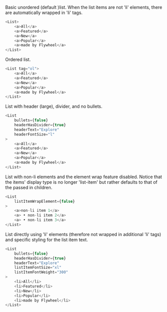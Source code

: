 Basic unordered (default )list. When the list items are not 'li' elements, there are automatically wrapped in 'li' tags.
```js
<List>
	<a>All</a>
	<a>Featured</a>
	<a>New</a>
	<a>Popular</a>
	<a>made by Flywheel</a>
</List>
```

Ordered list.
```js
<List tag="ol">
	<a>All</a>
	<a>Featured</a>
	<a>New</a>
	<a>Popular</a>
	<a>made by Flywheel</a>
</List>
```

List with header (large), divider, and no bullets.
```js
<List
	bullets={false}
	headerHasDivider={true}
	headerText="Explore"
	headerFontSize="l"
>
	<a>All</a>
	<a>Featured</a>
	<a>New</a>
	<a>Popular</a>
	<a>made by Flywheel</a>
</List>
```

List with non-li elements and the element wrap feature disabled. 
Notice that the items' display type is no longer 'list-item' but rather defaults to that of the passed in children.
```js
<List
	listItemWrapElement={false}
>
	<a>non-li item 1</a>
	<a> • non-li item 2</a>
	<a> • non-li item 3</a>
</List>
```

List directly using 'li' elements (therefore not wrapped in additional 'li' tags) and specific styling for the list item text.
```js
<List
	bullets={false}
	headerHasDivider={true}
	headerText="Explore"
	listItemFontSize="xl"
	listItemFontWeight="300"
>
	<li>All</li>
	<li>Featured</li>
	<li>New</li>
	<li>Popular</li>
	<li>made by Flywheel</li>
</List>
```
